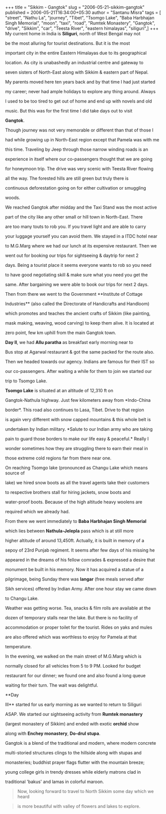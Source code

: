 +++
title = "Sikkim - Gangtok"
slug = "2006-05-21-sikkim-gangtok"
published = 2006-05-21T16:34:00+05:30
author = "Santanu Misra"
tags = [ "street", "Nathu La", "journey", "Tibet", "Tsomgo Lake", "Baba Harbhajan Singh Memorial", "moon", "taxi", "road", "Rumtek Monastery", "Gangtok", "drive", "Sikkim", "car", "Teesta River", "eastern himalayas", "siliguri",]
+++
My current home in India is **Siliguri**, north of West Bengal may not

be the most alluring for tourist destinations. But it is the most

important city in the entire Eastern Himalayas due to its geographical

location. As city is unabashedly an industrial centre and gateway to

seven sisters of North-East along with Sikkim & eastern part of Nepal.

My parents moved here ten years back and by that time I had just started

my career; never had ample holidays to explore any thing around. Always

I used to be too tired to get out of home and end up with novels and old

music. But this was for the first time I did take days out to visit

**Gangtok**.



  

Though journey was not very memorable or different than that of those I

had while growing up in North-East region except that Pamela was with me

this time. Traveling by Jeep through those narrow winding roads is an

experience in itself where our co-passengers thought that we are going

for honeymoon trip. The drive was very scenic with Teesta River flowing

all the way. The forested hills are still green but truly there is

continuous deforestation going on for either cultivation or smuggling

woods.  

  



  







We reached Gangtok after midday and the Taxi Stand was the most active

part of the city like any other small or hill town in North-East. There

are too many touts to rob you. If you travel light and are able to carry

your luggage yourself you can avoid them. We stayed in a ITDC hotel near

to M.G.Marg where we had our lunch at its expensive restaurant. Then we

went out for booking our trips for sightseeing & daytrip for next 2

days. Being a tourist place it seems everyone wants to rob so you need

to have good negotiating skill & make sure what you need you get the

same. After bargaining we were able to book our trips for next 2 days.

Then from there we went to the Government **Institute of Cottage

Industries** (also called the Directorate of Handicrafts and Handloom)

which promotes and teaches the ancient crafts of Sikkim (like painting,

mask making, weaving, wood carving) to keep them alive. It is located at

zero point, few km uphill from the main Gangtok town.  

  



  



**Day II**, we had **Allu paratha** as breakfast early morning near to

Bus stop at Agarwal restaurant & got the same packed for the route also.

Then we headed towards our agency. Indians are famous for their IST so

our co-passengers. After waiting a while for them to join we started our

trip to Tsomgo Lake.



**Tsomgo Lake** is situated at an altitude of 12,310 ft on

Gangtok-Nathula highway. Just few kilometers away from *Indo-China

border*. This road also continues to Lasa, Tibet. Drive to that region

is again very different with snow capped mountains & this whole belt is

undertaken by Indian military. *Salute to our Indian army who are taking

pain to guard those borders to make our life easy & peaceful.* Really I

wonder sometimes how they are struggling there to earn their meal in

those extreme cold regions far from there near one.







On reaching Tsomgo lake (pronounced as Changu Lake which means source of

lake) we hired snow boots as all the travel agents take their customers

to respective brothers stall for hiring jackets, snow boots and

water-proof boots. Because of the high altitude heavy woolens are

required which we already had.



From there we went immediately to **Baba Harbhajan Singh Memorial**

which lies between **Nathula-Jelepla** pass which is at still more

higher altitude of around 13,450ft. Actually, it is built in memory of a

sepoy of 23rd Punjab regiment. It seems after few days of his missing he

appeared in the dreams of his fellow comrades & expressed a desire that

monument be built in his memory. Now it has acquired a statue of a

pilgrimage, being Sunday there was **langar** (free meals served after

Sikh services) offered by Indian Army. After one hour stay we came down

to Changu Lake.



  

Weather was getting worse. Tea, snacks & film rolls are available at the

dozen of temporary stalls near the lake. But there is no facility of

accommodation or proper toilet for the tourist. Rides on yaks and mules

are also offered which was worthless to enjoy for Pamela at that

temperature.



In the evening, we walked on the main street of M.G.Marg which is

normally closed for all vehicles from 5 to 9 PM. Looked for budget

restaurant for our dinner; we found one and also found a long queue

waiting for their turn. The wait was delightful.  

  



  



**Day

III** started for us early morning as we wanted to return to Siliguri

ASAP. We started our sightseeing activity from **Rumtek monastery**

(largest monastery of Sikkim) and ended with exotic **orchid** show

along with **Enchey monastery**, **Do-drul stupa**.



Gangtok is a blend of the traditional and modern, where modern concrete

multi-storied structures clings to the hillside along with stupas and

monasteries; buddhist prayer flags flutter with the mountain breeze;

young college girls in trendy dresses while elderly matrons clad in

traditional 'bakus' and lamas in colorful maroon.  

  



> Now, looking forward to travel to North Sikkim some day which we heard

> is more beautiful with valley of flowers and lakes to explore.
